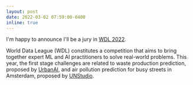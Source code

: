 ```yaml
---
layout: post
date: 2022-03-02 07:59:00-0400
inline: true
---
```


I'm happy to announce I'll be a jury in [WDL 2022](https://www.worlddataleague.com/).

World Data League (WDL) constitutes a competition that aims to bring together expert ML and AI practitioners to solve real-world problems. This year, the first stage challenges are related to waste production prediction, proposed by [UrbanAI](https://urbanai.fr/), and air pollution prediction for busy streets in Amsterdam, proposed by [UNStudio]().